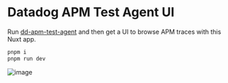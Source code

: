 # Datadog APM Test Agent UI

Run [dd-apm-test-agent](https://github.com/DataDog/dd-apm-test-agent) and then get a UI to browse APM traces with this Nuxt app.

```sh
pnpm i
pnpm run dev
```

![image](https://github.com/Akryum/dd-apm-test-ui/assets/2798204/43884769-b43f-4141-9517-df6c5489369a)

